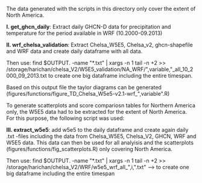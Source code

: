 The data generated with the scripts in this directory only cover the extent of North America. 

**I. get_ghcn_daily**: Extract daily GHCN-D data for precipitation and temperature for the period available in WRF (10.2000-09.2013)

**II. wrf_chelsa_validation**: Extract Chelsa_W5E5, Chelsa_v2, ghcn-shapefile and WRF data and create daily dataframe with all data. 

Then use: find $OUTPUT. -name "*.txt" | xargs -n 1 tail -n +2 >> /storage/harichan/chelsa_V2/W5E5_validation/NA_WRF/",variable,"_all_10_2000_09_2013.txt to create one big dataframe including the entire timespan. 

Based on this output file the taylor diagrams can be generated (figures/functions/figure_TD_Chelsa_W5e5-v2.1-wrf_",variable".R)

To generate scatterplots and score compariosn tables for Northern America only, the W5E5 data had to be extracted for the extent of North America. For this purpose, the following script was used: 

**III. extract_w5e5**: add w5e5 to the daily dataframe and create again daily .txt -files including the data from Chelsa_W5E5, Chelsa_V2, GHCN, WRF and W5E5 data. This data can then be used for all analyisis and the scatterplots (figures/functions/fig_scatterplots.R) only covering North America.

Then use: find $OUTPUT. -name "*.txt" | xargs -n 1 tail -n +2 >> /storage/harichan/chelsa_V2/WRF/w5e5_wrf_all_",i,".txt" --> to create one big dataframe including the entire timespan 



